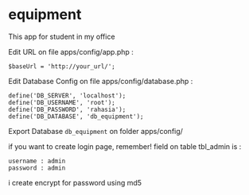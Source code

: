 # equipment
This app for student in my office

Edit URL on file apps/config/app.php :

```
$baseUrl = 'http://your_url/';
```

Edit Database Config on file apps/config/database.php :

```
define('DB_SERVER', 'localhost');
define('DB_USERNAME', 'root');
define('DB_PASSWORD', 'rahasia');
define('DB_DATABASE', 'db_equipment');
```

Export Database ```db_equipment``` on folder apps/config/

if you want to create login page, remember! field on table tbl_admin is :

```
username : admin
password : admin
```

i create encrypt for password using md5
